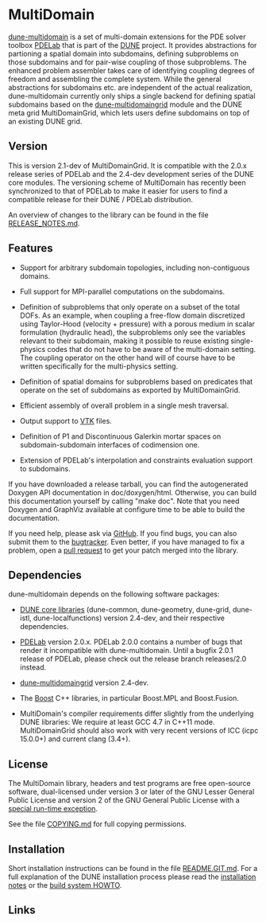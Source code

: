 MultiDomain
===========

[dune-multidomain][1] is a set of multi-domain extensions for the PDE solver
toolbox [PDELab][2] that is part of the [DUNE][3] project. It provides abstractions
for partioning a spatial domain into subdomains, defining subproblems on those
subdomains and for pair-wise coupling of those subproblems. The enhanced problem
assembler takes care of identifying coupling degrees of freedom and assembling the
complete system. While the general abstractions for subdomains etc. are independent
of the actual realization, dune-multidomain currently only ships a single backend for
defining spatial subdomains based on the [dune-multidomaingrid][4] module and the
DUNE meta grid MultiDomainGrid, which lets users define subdomains on top of an
existing DUNE grid.


Version
-------

This is version 2.1-dev of MultiDomainGrid. It is compatible with the 2.0.x release
series of PDELab and the 2.4-dev development series of the DUNE core modules. The versioning
scheme of MultiDomain has recently been synchronized to that of PDELab to make it
easier for users to find a compatible release for their DUNE / PDELab distribution.

An overview of changes to the library can be found in the file
[RELEASE_NOTES.md][5].


Features
--------

* Support for arbitrary subdomain topologies, including non-contiguous domains.

* Full support for MPI-parallel computations on the subdomains.

* Definition of subproblems that only operate on a subset of the total DOFs. As an
  example, when coupling a free-flow domain discretized using Taylor-Hood (velocity +
  pressure) with a porous medium in scalar formulation (hydraulic head), the subproblems
  only see the variables relevant to their subdomain, making it possible to reuse existing
  single-physics codes that do not have to be aware of the multi-domain setting. The coupling
  operator on the other hand will of course have to be written specifically for the
  multi-physics setting.

* Definition of spatial domains for subproblems based on predicates that operate on the
  set of subdomains as exported by MultiDomainGrid.

* Efficient assembly of overall problem in a single mesh traversal.

* Output support to [VTK][6] files.

* Definition of P1 and Discontinuous Galerkin mortar spaces on subdomain-subdomain interfaces
  of codimension one.

* Extension of PDELab's interpolation and constraints evaluation support to subdomains.

If you have downloaded a release tarball, you can find the autogenerated Doxygen
API documentation in doc/doxygen/html. Otherwise, you can build this documentation
yourself by calling "make doc". Note that you need Doxygen and GraphViz available at
configure time to be able to build the documentation.

If you need help, please ask via [GitHub][1]. If you find bugs, you can also submit
them to the [bugtracker][7]. Even better, if you have managed to fix a problem, open
a [pull request][8] to get your patch merged into the library.


Dependencies
------------

dune-multidomain depends on the following software packages:

* [DUNE core libraries][3] (dune-common, dune-geometry, dune-grid, dune-istl,
  dune-localfunctions) version 2.4-dev, and their respective dependencies.

* [PDELab][2] version 2.0.x. PDELab 2.0.0 contains a number of bugs that render it incompatible
  with dune-multidomain. Until a bugfix 2.0.1 release of PDELab, please check out the release
  branch releases/2.0 instead.

* [dune-multidomaingrid][4] version 2.4-dev.

* The [Boost][9] C++ libraries, in particular Boost.MPL and Boost.Fusion.

* MultiDomain's compiler requirements differ slightly from the underlying DUNE
  libraries: We require at least GCC 4.7 in C++11 mode. MultiDomainGrid should also work
  with very recent versions of ICC (icpc 15.0.0+) and current clang (3.4+).


License
-------

The MultiDomain library, headers and test programs are free open-source software,
dual-licensed under version 3 or later of the GNU Lesser General Public License
and version 2 of the GNU General Public License with a [special run-time exception][10].

See the file [COPYING.md][11] for full copying permissions.


Installation
------------

Short installation instructions can be found in the file [README.GIT.md][12].
For a full explanation of the DUNE installation process please read
the [installation notes][13] or the [build system HOWTO][14].


Links
-----

[1]:  http://github.com/smuething/dune-multidomain
[2]:  http://dune-project.org/pdelab/
[3]:  http://dune-project.org
[4]:  http://github.com/smuething/dune-multidomaingrid
[5]:  RELEASES_NOTES.md
[6]:  http://www.vtk.org
[7]:  https://github.com/smuething/dune-multidomain/issues
[8]:  https://github.com/smuething/dune-multidomain/pulls
[9]:  http://boost.org
[10]: http://gcc.gnu.org/onlinedocs/libstdc++/faq.html#faq.license
[11]: COPYING.md
[12]: README.GIT.md
[13]: http://dune-project.org/doc/installation-notes.html
[14]: http://dune-project.org/doc/buildsystem/buildsystem.pdf

